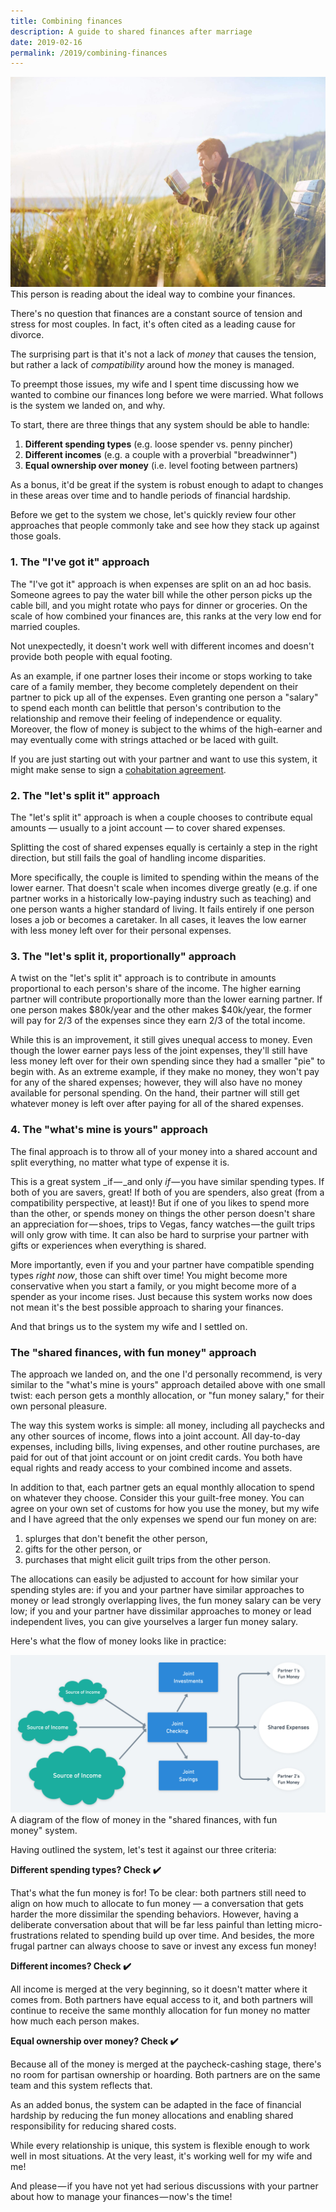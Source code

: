 ```yaml
---
title: Combining finances
description: A guide to shared finances after marriage
date: 2019-02-16
permalink: /2019/combining-finances
---
```


![Man reading in a field](/assets/images/man-reading-in-field.jpeg)
<span class="subtitle">This person is reading about the ideal way to combine your finances.</span>

There's no question that finances are a constant source of tension and stress for most couples. In fact, it's often cited as a leading cause for divorce.

The surprising part is that it's not a lack of _money_ that causes the tension, but rather a lack of _compatibility_ around how the money is managed.

To preempt those issues, my wife and I spent time discussing how we wanted to combine our finances long before we were married. What follows is the system we landed on, and why.

To start, there are three things that any system should be able to handle:

1. **Different spending types** (e.g. loose spender vs. penny pincher)
2. **Different incomes** (e.g. a couple with a proverbial "breadwinner")
3. **Equal ownership over money** (i.e. level footing between partners)

As a bonus, it'd be great if the system is robust enough to adapt to changes in these areas over time and to handle periods of financial hardship.

Before we get to the system we chose, let's quickly review four other approaches that people commonly take and see how they stack up against those goals.

### 1. The "I've got it" approach

The "I've got it" approach is when expenses are split on an ad hoc basis. Someone agrees to pay the water bill while the other person picks up the cable bill, and you might rotate who pays for dinner or groceries. On the scale of how combined your finances are, this ranks at the very low end for married couples.

Not unexpectedly, it doesn't work well with different incomes and doesn't provide both people with equal footing.

As an example, if one partner loses their income or stops working to take care of a family member, they become completely dependent on their partner to pick up all of the expenses. Even granting one person a "salary" to spend each month can belittle that person's contribution to the relationship and remove their feeling of independence or equality. Moreover, the flow of money is subject to the whims of the high-earner and may eventually come with strings attached or be laced with guilt.

If you are just starting out with your partner and want to use this system, it might make sense to sign a [cohabitation agreement](https://www.legalzoom.com/forms/cohabitation-agreement).

### 2. The "let's split it" approach

The "let's split it" approach is when a couple chooses to contribute equal amounts — usually to a joint account — to cover shared expenses.

Splitting the cost of shared expenses equally is certainly a step in the right direction, but still fails the goal of handling income disparities.

More specifically, the couple is limited to spending within the means of the lower earner. That doesn't scale when incomes diverge greatly (e.g. if one partner works in a historically low-paying industry such as teaching) and one person wants a higher standard of living. It fails entirely if one person loses a job or becomes a caretaker. In all cases, it leaves the low earner with less money left over for their personal expenses.

### 3. The "let's split it, proportionally" approach

A twist on the "let's split it" approach is to contribute in amounts proportional to each person's share of the income. The higher earning partner will contribute proportionally more than the lower earning partner. If one person makes $80k/year and the other makes $40k/year, the former will pay for 2/3 of the expenses since they earn 2/3 of the total income.

While this is an improvement, it still gives unequal access to money. Even though the lower earner pays less of the joint expenses, they'll still have less money left over for their own spending since they had a smaller "pie" to begin with. As an extreme example, if they make no money, they won't pay for any of the shared expenses; however, they will also have no money available for personal spending. On the hand, their partner will still get whatever money is left over after paying for all of the shared expenses.

### 4. The "what's mine is yours" approach

The final approach is to throw all of your money into a shared account and split everything, no matter what type of expense it is.

This is a great system _if — _and only _if_ — you have similar spending types. If both of you are savers, great! If both of you are spenders, also great (from a compatibility perspective, at least)! But if one of you likes to spend more than the other, or spends money on things the other person doesn't share an appreciation for — shoes, trips to Vegas, fancy watches — the guilt trips will only grow with time. It can also be hard to surprise your partner with gifts or experiences when everything is shared.

More importantly, even if you and your partner have compatible spending types _right now_, those can shift over time! You might become more conservative when you start a family, or you might become more of a spender as your income rises. Just because this system works now does not mean it's the best possible approach to sharing your finances.

And that brings us to the system my wife and I settled on.

### The "shared finances, with fun money" approach

The approach we landed on, and the one I'd personally recommend, is very similar to the "what's mine is yours" approach detailed above with one small twist: each person gets a monthly allocation, or "fun money salary," for their own personal pleasure.

The way this system works is simple: all money, including all paychecks and any other sources of income, flows into a joint account. All day-to-day expenses, including bills, living expenses, and other routine purchases, are paid for out of that joint account or on joint credit cards. You both have equal rights and ready access to your combined income and assets.

In addition to that, each partner gets an equal monthly allocation to spend on whatever they choose. Consider this your guilt-free money. You can agree on your own set of customs for how you use the money, but my wife and I have agreed that the only expenses we spend our fun money on are:

1.  splurges that don't benefit the other person,
2.  gifts for the other person, or
3.  purchases that might elicit guilt trips from the other person.

The allocations can easily be adjusted to account for how similar your spending styles are: if you and your partner have similar approaches to money or lead strongly overlapping lives, the fun money salary can be very low; if you and your partner have dissimilar approaches to money or lead independent lives, you can give yourselves a larger fun money salary.

Here's what the flow of money looks like in practice:

![Financial flow chart](/assets/images/financial-flow-chart.png)
<span class="subtitle">A diagram of the flow of money in the "shared finances, with fun money" system.</span>

Having outlined the system, let's test it against our three criteria:

**Different spending types? Check ✔️**

That's what the fun money is for! To be clear: both partners still need to align on how much to allocate to fun money — a conversation that gets harder the more dissimilar the spending behaviors. However, having a deliberate conversation about that will be far less painful than letting micro-frustrations related to spending build up over time. And besides, the more frugal partner can always choose to save or invest any excess fun money!

**Different incomes? Check ✔️️**

All income is merged at the very beginning, so it doesn't matter where it comes from. Both partners have equal access to it, and both partners will continue to receive the same monthly allocation for fun money no matter how much each person makes.

**Equal ownership over money? Check ✔️**

Because all of the money is merged at the paycheck-cashing stage, there's no room for partisan ownership or hoarding. Both partners are on the same team and this system reflects that.

As an added bonus, the system can be adapted in the face of financial hardship by reducing the fun money allocations and enabling shared responsibility for reducing shared costs.

While every relationship is unique, this system is flexible enough to work well in most situations. At the very least, it's working well for my wife and me!

And please — if you have not yet had serious discussions with your partner about how to manage your finances — now's the time!
